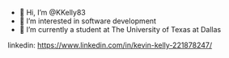 - 👋 Hi, I’m @KKelly83
- 👀 I’m interested in software development
- 🌱 I’m currently a student at The University of Texas at Dallas

linkedin: https://www.linkedin.com/in/kevin-kelly-221878247/
